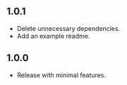## 1.0.1

* Delete unnecessary dependencies.
* Add an example readme.

## 1.0.0

* Release with minimal features.
